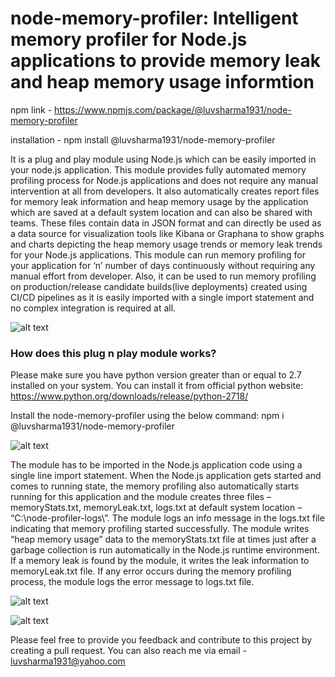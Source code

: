 # node-memory-profiler: Intelligent memory profiler for Node.js applications to provide memory leak and heap memory usage informtion

npm link - https://www.npmjs.com/package/@luvsharma1931/node-memory-profiler

installation - npm install @luvsharma1931/node-memory-profiler

It is a plug and play module using Node.js which can be easily imported in your node.js application. This module provides fully automated memory profiling process for Node.js applications and does not require any manual intervention at all from developers. It also automatically creates report files for memory leak information and heap memory usage by the application which are saved at a default system location and can also be shared with teams. These files contain data in JSON format and can directly be used as a data source for visualization tools like Kibana or Graphana to show graphs and charts depicting the heap memory usage trends or memory leak trends for your Node.js applications. This module can run memory profiling for your application for ‘n’ number of days continuously without requiring any manual effort from developer. Also, it can be used to run memory profiling on production/release candidate builds(live deployments) created using CI/CD pipelines as it is easily imported with a single import statement and no complex integration is required at all.

![alt text](https://github.com/luvsharma19/node-memory-profiler/blob/main/img/image.png?raw=true)

### How does this plug n play module works?
Please make sure you have python version greater than or equal to 2.7 installed on your system. You can install it from official python website:
 https://www.python.org/downloads/release/python-2718/

Install the node-memory-profiler using the below command:
npm i @luvsharma1931/node-memory-profiler

![alt text](https://github.com/luvsharma19/node-memory-profiler/blob/main/img/image1.png?raw=true)
 
The module has to be imported in the Node.js application code using a single line import statement. When the Node.js application gets started and comes to running state, the memory profiling also automatically starts running for this application and the module creates three files – memoryStats.txt, memoryLeak.txt, logs.txt at default system location – “C:\node-profiler-logs\”. The module logs an info message in the logs.txt file indicating that memory profiling started successfully. The module writes “heap memory usage” data to the memoryStats.txt file at times just after a garbage collection is run automatically in the Node.js runtime environment. If a memory leak is found by the module, it writes the leak information to memoryLeak.txt file. If any error occurs during the memory profiling process, the module logs the error message to logs.txt file.

![alt text](https://github.com/luvsharma19/node-memory-profiler/blob/main/img/image2.png?raw=true)

![alt text](https://github.com/luvsharma19/node-memory-profiler/blob/main/img/image3.png?raw=true)

Please feel free to provide you feedback and contribute to this project by creating a pull request. You can also reach me via email - luvsharma1931@yahoo.com
